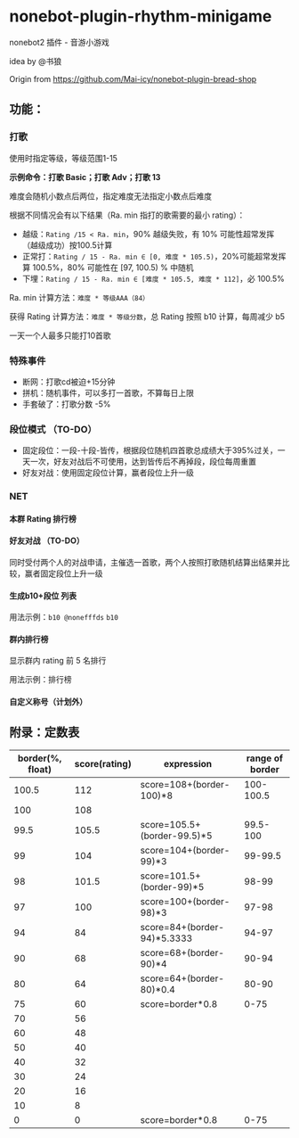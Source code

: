 # nonebot-plugin-rhythm-minigame
nonebot2 插件 - 音游小游戏

idea by @书狼

Origin from https://github.com/Mai-icy/nonebot-plugin-bread-shop

## 功能：
### 打歌

使用时指定等级，等级范围1-15

**示例命令：打歌 Basic；打歌 Adv；打歌 13**

难度会随机小数点后两位，指定难度无法指定小数点后难度

根据不同情况会有以下结果（Ra. min 指打的歌需要的最小 rating）：

- 越级：``Rating /15 < Ra. min``，90% 越级失败，有 10% 可能性超常发挥（越级成功）按100.5计算
- 正常打：``Rating / 15 - Ra. min ∈ [0, 难度 * 105.5)``，20%可能超常发挥算 100.5%，80% 可能性在 [97, 100.5) % 中随机
- 下埋：``Rating / 15 - Ra. min ∈ [难度 * 105.5, 难度 * 112]``，必 100.5%

Ra. min 计算方法：``难度 * 等级AAA（84）``

获得 Rating 计算方法：``难度 * 等级分数``，总 Rating 按照 b10 计算，每周减少 b5

一天一个人最多只能打10首歌

### 特殊事件

- 断网：打歌cd被迫+15分钟
- 拼机：随机事件，可以多打一首歌，不算每日上限
- 手套破了：打歌分数 -5%
### 段位模式 （TO-DO）

- 固定段位：一段-十段-皆传，根据段位随机四首歌总成绩大于395%过关，一天一次，好友对战后不可使用，达到皆传后不再掉段，段位每周重置
- 好友对战：使用固定段位计算，赢者段位上升一级
### NET 

#### 本群 Rating 排行榜
#### 好友对战 （TO-DO）

同时受付两个人的对战申请，主催选一首歌，两个人按照打歌随机结算出结果并比较，赢者固定段位上升一级
#### 生成b10+段位 列表

用法示例：``b10 @nonefffds`` ``b10``
#### 群内排行榜

显示群内 rating 前 5 名排行

用法示例：排行榜

#### 自定义称号（计划外）
## 附录：定数表
| border(%, float) | score(rating) | expression                  | range of border |
|------------------|---------------|-----------------------------|-----------------|
| 100.5            | 112           | score=108+(border-100)*8    | 100-100.5       |
| 100              | 108           |                             |                 |
| 99.5             | 105.5         | score=105.5+(border-99.5)*5 | 99.5-100        |
| 99               | 104           | score=104+(border-99)*3     | 99-99.5         |
| 98               | 101.5         | score=101.5+(border-99)*5   | 98-99           |
| 97               | 100           | score=100+(border-98)*3     | 97-98           |
| 94               | 84            | score=84+(border-94)*5.3333 | 94-97           |
| 90               | 68            | score=68+(border-90)*4      | 90-94           |
| 80               | 64            | score=64+(border-80)*0.4    | 80-90           |
| 75               | 60            | score=border*0.8            | 0-75            |
| 70               | 56            |                             |                 |
| 60               | 48            |                             |                 |
| 50               | 40            |                             |                 |
| 40               | 32            |                             |                 |
| 30               | 24            |                             |                 |
| 20               | 16            |                             |                 |
| 10               | 8             |                             |                 |
| 0                | 0             | score=border*0.8            | 0-75            |